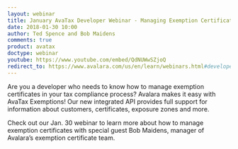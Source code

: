 ```yaml
---
layout: webinar
title: January AvaTax Developer Webinar - Managing Exemption Certificates
date: 2018-01-30 10:00
author: Ted Spence and Bob Maidens
comments: true
product: avatax
doctype: webinar
youtube: https://www.youtube.com/embed/QdNUWwSZjoQ
redirect_to: https://www.avalara.com/us/en/learn/webinars.html#developerwebinars
---
```


Are you a developer who needs to know how to manage exemption certificates in your tax compliance process? Avalara makes it easy with AvaTax Exemptions! Our new integrated API provides full support for information about customers, certificates, exposure zones and more.

Check out our Jan. 30 webinar to learn more about how to manage exemption certificates with special guest Bob Maidens, manager of Avalara’s exemption certificate team.

